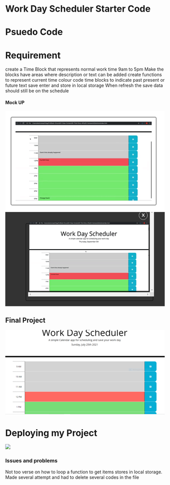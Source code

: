 # Work Day Scheduler Starter Code
# Psuedo Code
# Requirement
create a Time Block that represents normal work time 9am to 5pm
Make the blocks have areas where description or text can be added
create functions to represent current time
colour code time blocks to indicate past present or future text
save enter and store in local storage
When refresh the save data should still be on the schedule

#### Mock UP ####
![](./assets/images/required.PNG)
![](./assets/images/required1.PNG)

## Final Project
![my project](./assets/images/mypage.PNG)

# Deploying my Project
![](https://jahneo.github.io/Work-_Day_Scheduler)

### Issues and problems
Not too verse on how to loop a function to get items stores in local storage.
Made several attempt and had to delete several codes in the file